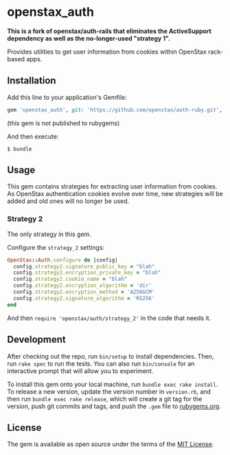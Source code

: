 # openstax_auth

**This is a fork of openstax/auth-rails that eliminates the ActiveSupport dependency as well as the no-longer-used "strategy 1".**

Provides utilities to get user information from cookies within OpenStax rack-based apps.

## Installation

Add this line to your application's Gemfile:

```ruby
gem 'openstax_auth', git: 'https://github.com/openstax/auth-ruby.git', ref: 'some_commit_sha_here'
```

(this gem is not published to rubygems)

And then execute:

    $ bundle

## Usage

This gem contains strategies for extracting user information from cookies.  As OpenStax authentication cookies evolve over time, new strategies will be added and old ones will no longer be used.

### Strategy 2

The only strategy in this gem.

Configure the `strategy_2` settings:

```ruby
OpenStax::Auth.configure do |config|
  config.strategy2.signature_public_key = "blah"
  config.strategy2.encryption_private_key = "blah"
  config.strategy2.cookie_name = "blah"
  config.strategy2.encryption_algorithm = 'dir'
  config.strategy2.encryption_method = 'A256GCM'
  config.strategy2.signature_algorithm = 'RS256'
end
```

And then `require 'openstax/auth/strategy_2'` in the code that needs it.

## Development

After checking out the repo, run `bin/setup` to install dependencies. Then, run `rake spec` to run the tests. You can also run `bin/console` for an interactive prompt that will allow you to experiment.

To install this gem onto your local machine, run `bundle exec rake install`. To release a new version, update the version number in `version.rb`, and then run `bundle exec rake release`, which will create a git tag for the version, push git commits and tags, and push the `.gem` file to [rubygems.org](https://rubygems.org).

## License

The gem is available as open source under the terms of the [MIT License](https://opensource.org/licenses/MIT).
